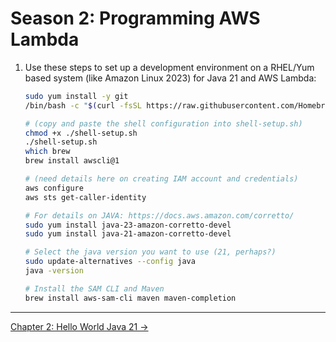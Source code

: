 # Season 2: Programming AWS Lambda

1. Use these steps to set up a development environment on a RHEL/Yum based system (like Amazon Linux 2023) for Java 21 and AWS Lambda:

   ```bash
   sudo yum install -y git
   /bin/bash -c "$(curl -fsSL https://raw.githubusercontent.com/Homebrew/install/HEAD/install.sh)"

   # (copy and paste the shell configuration into shell-setup.sh)
   chmod +x ./shell-setup.sh
   ./shell-setup.sh
   which brew
   brew install awscli@1

   # (need details here on creating IAM account and credentials)
   aws configure
   aws sts get-caller-identity

   # For details on JAVA: https://docs.aws.amazon.com/corretto/
   sudo yum install java-23-amazon-corretto-devel
   sudo yum install java-21-amazon-corretto-devel

   # Select the java version you want to use (21, perhaps?)
   sudo update-alternatives --config java
   java -version

   # Install the SAM CLI and Maven
   brew install aws-sam-cli maven maven-completion
   ```

<!-- FooterStart -->
---
[Chapter 2: Hello World Java 21 →](chapter-2-getting-started-with-aws-lambda/README.md)
<!-- FooterEnd -->

